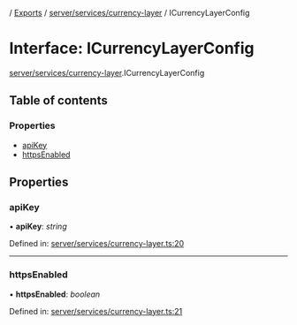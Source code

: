 [](../README.md) / [Exports](../modules.md) / [server/services/currency-layer](../modules/server_services_currency_layer.md) / ICurrencyLayerConfig

# Interface: ICurrencyLayerConfig

[server/services/currency-layer](../modules/server_services_currency_layer.md).ICurrencyLayerConfig

## Table of contents

### Properties

- [apiKey](server_services_currency_layer.icurrencylayerconfig.md#apikey)
- [httpsEnabled](server_services_currency_layer.icurrencylayerconfig.md#httpsenabled)

## Properties

### apiKey

• **apiKey**: *string*

Defined in: [server/services/currency-layer.ts:20](https://github.com/onzag/itemize/blob/0e9b128c/server/services/currency-layer.ts#L20)

___

### httpsEnabled

• **httpsEnabled**: *boolean*

Defined in: [server/services/currency-layer.ts:21](https://github.com/onzag/itemize/blob/0e9b128c/server/services/currency-layer.ts#L21)
